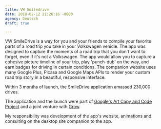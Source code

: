 ```yaml
---
title: VW Smiledrive
date: 2018-02-12 21:26:16 -0800
agency: Deutsch
draft: true

---
```

VW SmileDrive is a way for you and your friends to compile your favorite parts of a road trip you take in your Volkswagen vehicle. The app was designed to capture the moments of a road trip that you don't want to forget, even if it's not a Volkswagen. The app would allow you to capture a cohesive picture timeline of your trip, play 'punch-dub' on the way, and earn badges for driving in certain conditions. The companion website uses many Google Plus, Picasa and Google Maps APIs to render your custom road trip story in a beautiful, responsive interface.

Within 3 months of launch, the SmileDrive application amassed 230,000 drives.

The application and the launch were part of [Google's Art Copy and Code Project](http://www.artcopycode.com/campaign/volkswagen) and a joint venture with [Grow](http://thisisgrow.com/awards/vw/smiledrive/).

My responsibility was development of the app's website, animations and consulting on the desktop site companion to the app.
